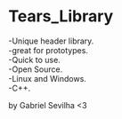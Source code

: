 # Tears_Library

-Unique header library.<br/>
-great for prototypes.<br/>
-Quick to use.<br/>
-Open Source.<br/>
-Linux and Windows.<br/>
-C++.<br/>

by Gabriel Sevilha <3
